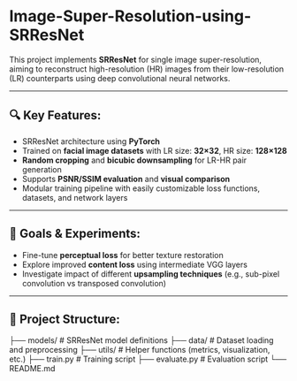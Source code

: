 # Image-Super-Resolution-using-SRResNet

This project implements **SRResNet** for single image super-resolution, aiming to reconstruct high-resolution (HR) images from their low-resolution (LR) counterparts using deep convolutional neural networks.

---

## 🔍 Key Features:

- SRResNet architecture using **PyTorch**
- Trained on **facial image datasets** with LR size: **32×32**, HR size: **128×128**
- **Random cropping** and **bicubic downsampling** for LR-HR pair generation
- Supports **PSNR/SSIM evaluation** and **visual comparison**
- Modular training pipeline with easily customizable loss functions, datasets, and network layers

---

## 🧪 Goals & Experiments:

- Fine-tune **perceptual loss** for better texture restoration
- Explore improved **content loss** using intermediate VGG layers
- Investigate impact of different **upsampling techniques** (e.g., sub-pixel convolution vs transposed convolution)

---

## 📁 Project Structure:
├── models/ # SRResNet model definitions
├── data/ # Dataset loading and preprocessing
├── utils/ # Helper functions (metrics, visualization, etc.)
├── train.py # Training script
├── evaluate.py # Evaluation script
└── README.md
